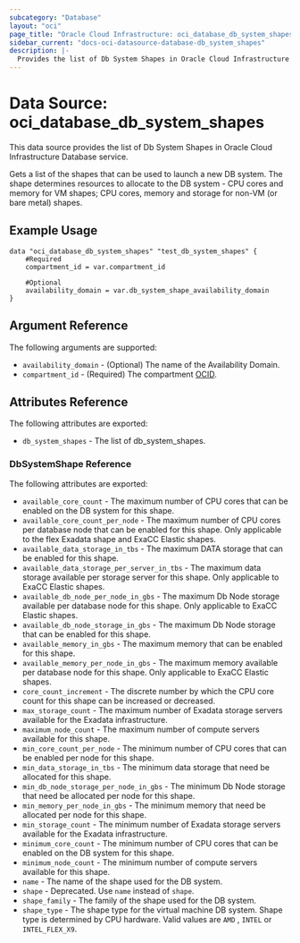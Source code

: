 ```yaml
---
subcategory: "Database"
layout: "oci"
page_title: "Oracle Cloud Infrastructure: oci_database_db_system_shapes"
sidebar_current: "docs-oci-datasource-database-db_system_shapes"
description: |-
  Provides the list of Db System Shapes in Oracle Cloud Infrastructure Database service
---
```


# Data Source: oci_database_db_system_shapes
This data source provides the list of Db System Shapes in Oracle Cloud Infrastructure Database service.

Gets a list of the shapes that can be used to launch a new DB system. The shape determines resources to allocate to the DB system - CPU cores and memory for VM shapes; CPU cores, memory and storage for non-VM (or bare metal) shapes.

## Example Usage

```hcl
data "oci_database_db_system_shapes" "test_db_system_shapes" {
	#Required
	compartment_id = var.compartment_id

	#Optional
	availability_domain = var.db_system_shape_availability_domain
}
```

## Argument Reference

The following arguments are supported:

* `availability_domain` - (Optional) The name of the Availability Domain.
* `compartment_id` - (Required) The compartment [OCID](https://docs.cloud.oracle.com/iaas/Content/General/Concepts/identifiers.htm).


## Attributes Reference

The following attributes are exported:

* `db_system_shapes` - The list of db_system_shapes.

### DbSystemShape Reference

The following attributes are exported:

* `available_core_count` - The maximum number of CPU cores that can be enabled on the DB system for this shape.
* `available_core_count_per_node` - The maximum number of CPU cores per database node that can be enabled for this shape. Only applicable to the flex Exadata shape and ExaCC Elastic shapes.
* `available_data_storage_in_tbs` - The maximum DATA storage that can be enabled for this shape.
* `available_data_storage_per_server_in_tbs` - The maximum data storage available per storage server for this shape. Only applicable to ExaCC Elastic shapes.
* `available_db_node_per_node_in_gbs` - The maximum Db Node storage available per database node for this shape. Only applicable to ExaCC Elastic shapes.
* `available_db_node_storage_in_gbs` - The maximum Db Node storage that can be enabled for this shape.
* `available_memory_in_gbs` - The maximum memory that can be enabled for this shape.
* `available_memory_per_node_in_gbs` - The maximum memory available per database node for this shape. Only applicable to ExaCC Elastic shapes.
* `core_count_increment` - The discrete number by which the CPU core count for this shape can be increased or decreased.
* `max_storage_count` - The maximum number of Exadata storage servers available for the Exadata infrastructure.
* `maximum_node_count` - The maximum number of compute servers available for this shape.
* `min_core_count_per_node` - The minimum number of CPU cores that can be enabled per node for this shape.
* `min_data_storage_in_tbs` - The minimum data storage that need be allocated for this shape.
* `min_db_node_storage_per_node_in_gbs` - The minimum Db Node storage that need be allocated per node for this shape.
* `min_memory_per_node_in_gbs` - The minimum memory that need be allocated per node for this shape.
* `min_storage_count` - The minimum number of Exadata storage servers available for the Exadata infrastructure.
* `minimum_core_count` - The minimum number of CPU cores that can be enabled on the DB system for this shape.
* `minimum_node_count` - The minimum number of compute servers available for this shape.
* `name` - The name of the shape used for the DB system.
* `shape` - Deprecated. Use `name` instead of `shape`.
* `shape_family` - The family of the shape used for the DB system.
* `shape_type` - The shape type for the virtual machine DB system. Shape type is determined by CPU hardware. Valid values are `AMD` , `INTEL` or `INTEL_FLEX_X9`.

